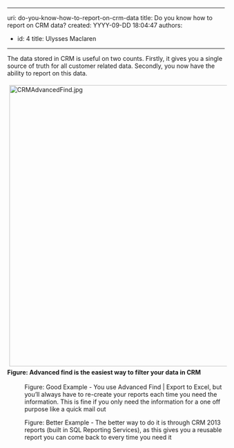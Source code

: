 

---
uri: do-you-know-how-to-report-on-crm-data
title: Do you know how to report on CRM data?
created: YYYY-09-DD 18:04:47
authors:
  - id: 4
    title: Ulysses Maclaren
---




<span class='intro'> <p class="ssw15-rteElement-P">​​​The data stored in CRM is useful on two counts. Firstly, it gives you a single source of truth for all customer related data. Secondly, you now have the ability to report on this data.</p> </span>

<dl class="goodImage">
   <dt><img src="/PublishingImages/CRMAdvancedFind.jpg" alt="CRMAdvancedFind.jpg" style="margin&#58;5px;width&#58;650px;" /><br></dt><dt><strong>Figure&#58; Advanced find is the easiest way to filter your data in CRM</strong></dt><dt><br></dt><dt> 
      <img src="/PublishingImages/report-crm-bad.jpg" alt="" /> 
   </dt><dd class="ssw15-rteElement-FigureGood">Figure&#58; Good&#160;​​Example - You use&#160;Advanced Find | Export to&#160;Excel, but you’ll always have to re-create your reports each time you need the information. This is fine if you only need the information for a one off purpose like a quick mail out​​</dd></dl><dl class="goodImage"><dt> 
      <img src="/PublishingImages/report-crm-good.jpg" alt="" /> 
   </dt><dd>Figure&#58; Better&#160;Example - The&#160;better way to do it is through CRM 2013&#160;​reports (built in SQL Reporting Services), as this gives you a reusable report you can come back to every time you need it​</dd></dl>


